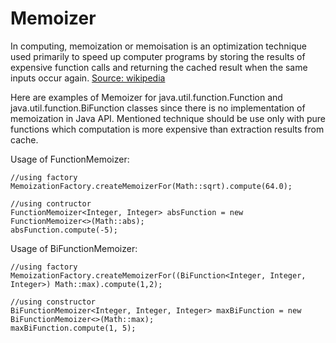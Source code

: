 # Memoizer
In computing, memoization or memoisation is an optimization technique used primarily to speed up computer programs by storing the results of expensive function calls and returning the cached result when the same inputs occur again.
[Source: wikipedia](https://en.wikipedia.org/wiki/Memoization)

Here are examples of Memoizer for java.util.function.Function and java.util.function.BiFunction classes since there is no implementation of memoization in Java API.
Mentioned technique should be use only with pure functions which computation is more expensive than extraction results from cache.

Usage of FunctionMemoizer:
```
//using factory
MemoizationFactory.createMemoizerFor(Math::sqrt).compute(64.0);

//using contructor
FunctionMemoizer<Integer, Integer> absFunction = new FunctionMemoizer<>(Math::abs);
absFunction.compute(-5);
```

Usage of BiFunctionMemoizer:
```
//using factory
MemoizationFactory.createMemoizerFor((BiFunction<Integer, Integer, Integer>) Math::max).compute(1,2);

//using constructor
BiFunctionMemoizer<Integer, Integer, Integer> maxBiFunction = new BiFunctionMemoizer<>(Math::max);
maxBiFunction.compute(1, 5);
```
